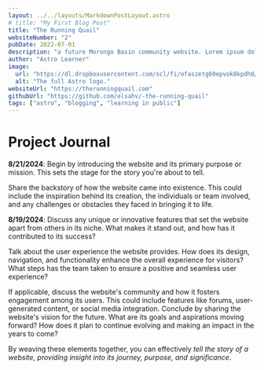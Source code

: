 ```yaml
---
layout: ../../layouts/MarkdownPostLayout.astro
# title: "My First Blog Post"
title: "The Running Quail"
websiteNumber: "2"
pubDate: 2022-07-01
description: "a future Morongo Basin community website. Lorem ipsum dolor sit, amet consectetur adipisicing elit. Tenetur illo, ad ipsam et voluptate aspernatur ratione eos, quas obcaecati neque consequuntur earum sit magni distinctio, rem vel itaque vero quod?"
author: "Astro Learner"
image:
  url: "https://dl.dropboxusercontent.com/scl/fi/ofaszetg60epvok8kpdh0/rq-1-11-23.png?rlkey=8t41ceft4umwmot1nzdt3mnj7&st=cpzpv1z4&dl=0"
  alt: "The full Astro logo."
websiteUrl: "https://therunningquail.com"
githubUrl: "https://github.com/elsahv/-the-running-quail"
tags: ["astro", "blogging", "learning in public"]
---
```


# Project Journal

**8/21/2024**: Begin by introducing the website and its primary purpose or mission. This sets the stage for the story you're about to tell.

Share the backstory of how the website came into existence. This could include the inspiration behind its creation, the individuals or team involved, and any challenges or obstacles they faced in bringing it to life.

**8/19/2024**: Discuss any unique or innovative features that set the website apart from others in its niche. What makes it stand out, and how has it contributed to its success?

Talk about the user experience the website provides. How does its design, navigation, and functionality enhance the overall experience for visitors? What steps has the team taken to ensure a positive and seamless user experience?

If applicable, discuss the website's community and how it fosters engagement among its users. This could include features like forums, user-generated content, or social media integration.
Conclude by sharing the website's vision for the future. What are its goals and aspirations moving forward? How does it plan to continue evolving and making an impact in the years to come?

By weaving these elements together, you can effectively _tell the story of a website, providing insight into its journey, purpose, and significance_.
